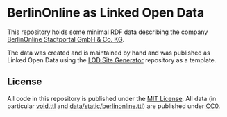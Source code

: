# BerlinOnline as Linked Open Data

This repository holds some minimal RDF data describing the company [BerlinOnline Stadtportal GmbH & Co. KG](https://berlinonline.de).

The data was created and is maintained by hand and was published as Linked Open Data using the [LOD Site Generator](https://github.com/berlinonline/lod-sg) repository as a template.

## License

All code in this repository is published under the [MIT License](License). All data (in particular [void.ttl](void.ttl) and [data/static/berlinonline.ttl](data/static/berlinonline.ttl)) are published under [CC0](https://creativecommons.org/publicdomain/zero/1.0/).
